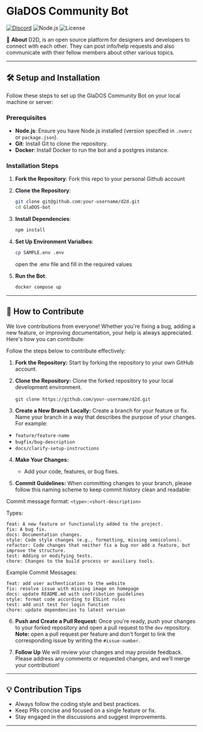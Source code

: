 # GlaDOS Community Bot
[![Discord](https://img.shields.io/badge/Discord-Community-blue?logo=discord)](https://discord.gg/X69MUr2DKm)
![Node.js](https://img.shields.io/badge/Node.js-v22.14.0-green?logo=node.js)
![License](https://img.shields.io/badge/License-mit-yellow)

🤖 **About** 
D2D, is an open source platform for designers and developers to connect with each other. They can post info/help requests and also communicate with their fellow members about other various topics.

---

## 🛠️ Setup and Installation

Follow these steps to set up the GlaDOS Community Bot on your local machine or server:

### Prerequisites
- **Node.js**: Ensure you have Node.js installed (version specified in `.nvmrc` or `package.json`).
- **Git**: Install Git to clone the repository.
- **Docker**: Install Docker to run the bot and a postgres instance.

### Installation Steps
1. **Fork the Repository**: Fork this repo to your personal Github account
2. **Clone the Repository**:
   ```bash
   git clone git@github.com:your-username/d2d.git
   cd GlaDOS-bot
3. **Install Dependencies**:
    ```bash
    npm install
4. **Set Up Environment Varialbes**:
    ```bash
    cp SAMPLE.env .env
    ```
    open the .env file and fill in the required values

5. **Run the Bot**:
    ```bash
    docker compose up
    
---

## 🚀 How to Contribute

We love contributions from everyone! Whether you're fixing a bug, adding a new feature, or improving documentation, your help is always appreciated. Here's how you can contribute:

Follow the steps below to contribute effectively:

1. **Fork the Repository:** Start by forking the repository to your own GitHub account.

2. **Clone the Repository:** Clone the forked repository to your local development environment.<br><br>
`git clone https://github.com/your-username/d2d.git`

3. **Create a New Branch Locally:** Create a branch for your feature or fix. Name your branch in a way that describes the purpose of your changes. For example:
- `feature/feature-name`
- `bugfix/bug-description`
- `docs/clarify-setup-instructions`

4. **Make Your Changes:**
   - Add your code, features, or bug fixes.

5. **Commit Guidelines:** When committing changes to your branch, please follow this naming scheme to keep commit history clean and readable:

Commit message format: `<type>:<short-description>`

Types:

    feat: A new feature or functionality added to the project.
    fix: A bug fix.
    docs: Documentation changes.
    style: Code style changes (e.g., formatting, missing semicolons).
    refactor: Code changes that neither fix a bug nor add a feature, but improve the structure.
    test: Adding or modifying tests.
    chore: Changes to the build process or auxiliary tools.

Example Commit Messages:

    feat: add user authentication to the website
    fix: resolve issue with missing image on homepage
    docs: update README.md with contribution guidelines
    style: format code according to ESLint rules
    test: add unit test for login function
    chore: update dependencies to latest version

6. **Push and Create a Pull Request:** Once you're ready, push your changes to your forked repository and open a pull request to the `dev` repository.\
   **Note:** open a pull request per feature and don't forget to link the corresponding issue by writing the `#issue-number`.

7. **Follow Up** We will review your changes and may provide feedback. Please address any comments or requested changes, and we’ll merge your contribution!

---

## 💡 Contribution Tips

- Always follow the coding style and best practices.
- Keep PRs concise and focused on a single feature or fix.
- Stay engaged in the discussions and suggest improvements.

---
